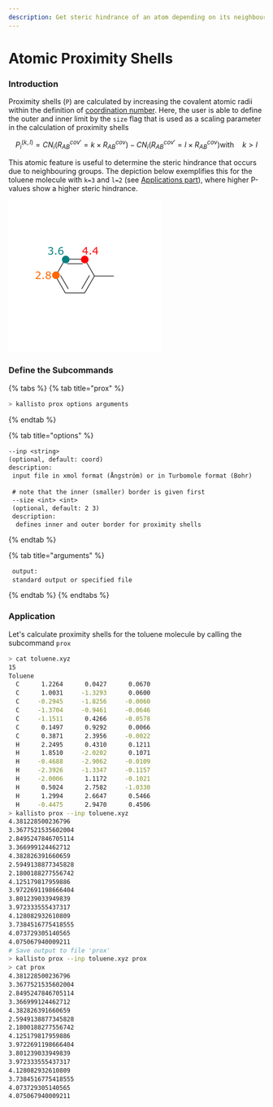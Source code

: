 ```yaml
---
description: Get steric hindrance of an atom depending on its neighbours.
---
```


# Atomic Proximity Shells

### Introduction

Proximity shells \(`P`\) are calculated by increasing the covalent atomic radii within the definition of [coordination number](cns.md#introduction). Here, the user is able to define the outer and inner limit by the `size` flag that is used as a scaling parameter in the calculation of proximity shells

$$
P_{i}^{(k,l)} = CN_{i}\left(R^{cov'}_{AB} = k\times R^{cov}_{AB}\right) - CN_{i}\left(R^{cov'}_{AB} = l\times R^{cov}_{AB}\right)  \text{with} \quad k>l
$$

This atomic feature is useful to determine the steric hindrance that occurs due to neighbouring groups. The depiction below exemplifies this for the toluene molecule with `k=3` and `l=2` \(see [Applications part](prox.md#application)\), where higher P-values show a higher steric hindrance.

![](../.gitbook/assets/cnsp_toluene.png)

### Define the Subcommands

{% tabs %}
{% tab title="prox" %}
```bash
> kallisto prox options arguments
```
{% endtab %}

{% tab title="options" %}
```text
--inp <string> 
(optional, default: coord)
description: 
 input file in xmol format (Ångström) or in Turbomole format (Bohr)
 
 # note that the inner (smaller) border is given first
 --size <int> <int>
 (optional, default: 2 3)
 description:
  defines inner and outer border for proximity shells
```
{% endtab %}

{% tab title="arguments" %}
```bash
 output: 
 standard output or specified file
```
{% endtab %}
{% endtabs %}

### Application

Let's calculate proximity shells for the toluene molecule by calling the subcommand  `prox` 

```bash
> cat toluene.xyz
15
Toluene
  C      1.2264      0.0427      0.0670
  C      1.0031     -1.3293      0.0600
  C     -0.2945     -1.8256     -0.0060
  C     -1.3704     -0.9461     -0.0646
  C     -1.1511      0.4266     -0.0578
  C      0.1497      0.9292      0.0066
  C      0.3871      2.3956     -0.0022
  H      2.2495      0.4310      0.1211
  H      1.8510     -2.0202      0.1071
  H     -0.4688     -2.9062     -0.0109
  H     -2.3926     -1.3347     -0.1157
  H     -2.0006      1.1172     -0.1021
  H      0.5024      2.7582     -1.0330
  H      1.2994      2.6647      0.5466
  H     -0.4475      2.9470      0.4506
> kallisto prox --inp toluene.xyz
4.381228500236796
3.3677521535602004
2.8495247846705114
3.366999124462712
4.382826391660659
2.5949138877345828
2.1800188277556742
4.125179817959886
3.9722691198666404
3.801239033949839
3.972333555437317
4.128082932610809
3.7384516775418555
4.073729305140565
4.075067940009211
# Save output to file 'prox'
> kallisto prox --inp toluene.xyz prox
> cat prox
4.381228500236796
3.3677521535602004
2.8495247846705114
3.366999124462712
4.382826391660659
2.5949138877345828
2.1800188277556742
4.125179817959886
3.9722691198666404
3.801239033949839
3.972333555437317
4.128082932610809
3.7384516775418555
4.073729305140565
4.075067940009211
```

